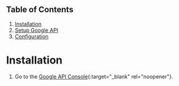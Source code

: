 ## Table of Contents
1. [Installation](#installation)
2. [Setup Google API](#setup-google-api)
3. [Configuration](#configuration)

<a id="installation"></a>Installation
============
1. Go to the [Google API Console](https://console.cloud.google.com/projectselector2/apis/library){:target="_blank" rel="noopener"}.